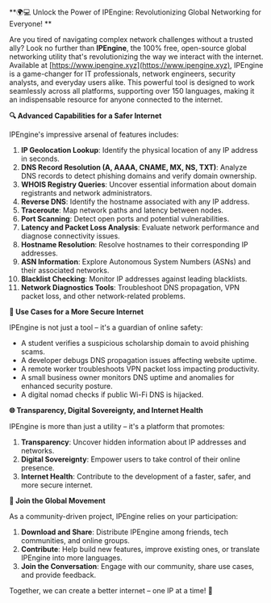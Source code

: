 **🌍💻 Unlock the Power of IPEngine: Revolutionizing Global Networking for Everyone! **

Are you tired of navigating complex network challenges without a trusted ally? Look no further than **IPEngine**, the 100% free, open-source global networking utility that's revolutionizing the way we interact with the internet. Available at [https://www.ipengine.xyz](https://www.ipengine.xyz), IPEngine is a game-changer for IT professionals, network engineers, security analysts, and everyday users alike. This powerful tool is designed to work seamlessly across all platforms, supporting over 150 languages, making it an indispensable resource for anyone connected to the internet.

**🔍 Advanced Capabilities for a Safer Internet**

IPEngine's impressive arsenal of features includes:

1. **IP Geolocation Lookup**: Identify the physical location of any IP address in seconds.
2. **DNS Record Resolution (A, AAAA, CNAME, MX, NS, TXT)**: Analyze DNS records to detect phishing domains and verify domain ownership.
3. **WHOIS Registry Queries**: Uncover essential information about domain registrants and network administrators.
4. **Reverse DNS**: Identify the hostname associated with any IP address.
5. **Traceroute**: Map network paths and latency between nodes.
6. **Port Scanning**: Detect open ports and potential vulnerabilities.
7. **Latency and Packet Loss Analysis**: Evaluate network performance and diagnose connectivity issues.
8. **Hostname Resolution**: Resolve hostnames to their corresponding IP addresses.
9. **ASN Information**: Explore Autonomous System Numbers (ASNs) and their associated networks.
10. **Blacklist Checking**: Monitor IP addresses against leading blacklists.
11. **Network Diagnostics Tools**: Troubleshoot DNS propagation, VPN packet loss, and other network-related problems.

**🚀 Use Cases for a More Secure Internet**

IPEngine is not just a tool – it's a guardian of online safety:

* A student verifies a suspicious scholarship domain to avoid phishing scams.
* A developer debugs DNS propagation issues affecting website uptime.
* A remote worker troubleshoots VPN packet loss impacting productivity.
* A small business owner monitors DNS uptime and anomalies for enhanced security posture.
* A digital nomad checks if public Wi-Fi DNS is hijacked.

**🌐 Transparency, Digital Sovereignty, and Internet Health**

IPEngine is more than just a utility – it's a platform that promotes:

1. **Transparency**: Uncover hidden information about IP addresses and networks.
2. **Digital Sovereignty**: Empower users to take control of their online presence.
3. **Internet Health**: Contribute to the development of a faster, safer, and more secure internet.

**📡 Join the Global Movement**

As a community-driven project, IPEngine relies on your participation:

1. **Download and Share**: Distribute IPEngine among friends, tech communities, and online groups.
2. **Contribute**: Help build new features, improve existing ones, or translate IPEngine into more languages.
3. **Join the Conversation**: Engage with our community, share use cases, and provide feedback.

Together, we can create a better internet – one IP at a time! **🚀**